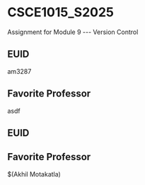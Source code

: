 # CSCE1015_S2025

Assignment for Module 9 --- Version Control

## EUID
am3287
## Favorite Professor
asdf
## EUID

## Favorite Professor
$(Akhil Motakatla)
